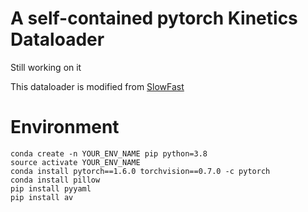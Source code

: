 # A self-contained pytorch Kinetics Dataloader
Still working on it

This dataloader is modified from [SlowFast](https://github.com/facebookresearch/SlowFast)

# Environment

```
conda create -n YOUR_ENV_NAME pip python=3.8
source activate YOUR_ENV_NAME
conda install pytorch==1.6.0 torchvision==0.7.0 -c pytorch
conda install pillow
pip install pyyaml
pip install av
```
